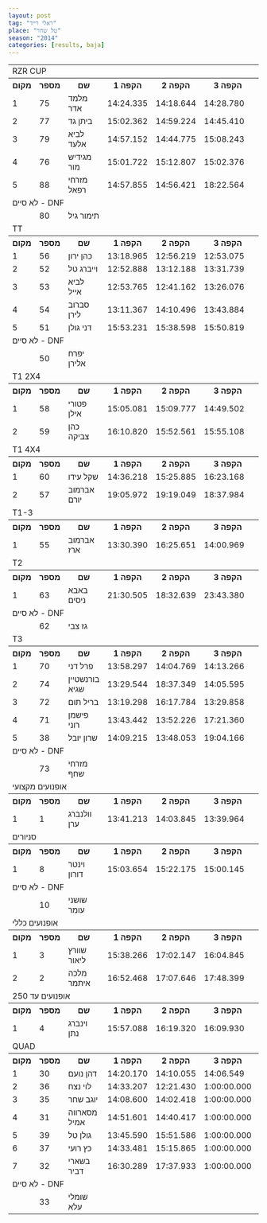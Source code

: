 ```yaml
---
layout: post
tag: "ראלי רייד"
place: "טל שחר"
season: "2014"
categories: [results, baja]
---
```

<table class="line_color">
<tr>
    <td colspan="99" class="title_font">RZR CUP</td>
</tr>
<tr class="rnkh_bkcolor">
    <th class="rnkh_font">מקום</th>
    <th class="rnkh_font">מספר</th>
    <th class="rnkh_font">שם</th>
    <th class="rnkh_font">הקפה 1</th>
    <th class="rnkh_font">הקפה 2</th>
    <th class="rnkh_font">הקפה 3</th>
    <th class="rnkh_font">הקפה 4</th>
    <th class="rnkh_font">עונשין</th>
    <th class="rnkh_font">זמן</th>
    <th class="rnkh_font">פער</th>
</tr>
<tr class="rnk_bkcolor">
    <td class="rnk_font">1</td>
    <td class="rnk_font">75</td>
    <td class="rnk_font">מלמד אדר</td>
    <td class="rnk_font">14:24.335</td>
    <td class="rnk_font">14:18.644</td>
    <td class="rnk_font">14:28.780</td>
    <td class="rnk_font">14:50.231</td>
    <td class="rnk_font"></td>
    <td class="rnk_font">58:01.990</td>
    <td class="rnk_font"></td>
</tr>
<tr class="rnk_bkcolor">
    <td class="rnk_font">2</td>
    <td class="rnk_font">77</td>
    <td class="rnk_font">ביתן גד</td>
    <td class="rnk_font">15:02.362</td>
    <td class="rnk_font">14:59.224</td>
    <td class="rnk_font">14:45.410</td>
    <td class="rnk_font">14:47.704</td>
    <td class="rnk_font"></td>
    <td class="rnk_font">59:34.700</td>
    <td class="rnk_font">1:32.710</td>
</tr>
<tr class="rnk_bkcolor">
    <td class="rnk_font">3</td>
    <td class="rnk_font">79</td>
    <td class="rnk_font">לביא אלעד</td>
    <td class="rnk_font">14:57.152</td>
    <td class="rnk_font">14:44.775</td>
    <td class="rnk_font">15:08.243</td>
    <td class="rnk_font">14:44.890</td>
    <td class="rnk_font"></td>
    <td class="rnk_font">59:35.060</td>
    <td class="rnk_font">1:33.070</td>
</tr>
<tr class="rnk_bkcolor">
    <td class="rnk_font">4</td>
    <td class="rnk_font">76</td>
    <td class="rnk_font">מגידיש מור</td>
    <td class="rnk_font">15:01.722</td>
    <td class="rnk_font">15:12.807</td>
    <td class="rnk_font">15:02.376</td>
    <td class="rnk_font">14:50.036</td>
    <td class="rnk_font"></td>
    <td class="rnk_font">1:00:06.941</td>
    <td class="rnk_font">2:04.951</td>
</tr>
<tr class="rnk_bkcolor">
    <td class="rnk_font">5</td>
    <td class="rnk_font">88</td>
    <td class="rnk_font">מזרחי רפאל</td>
    <td class="rnk_font">14:57.855</td>
    <td class="rnk_font">14:56.421</td>
    <td class="rnk_font">18:22.564</td>
    <td class="rnk_font">16:40.725</td>
    <td class="rnk_font"></td>
    <td class="rnk_font">1:04:57.565</td>
    <td class="rnk_font">6:55.575</td>
</tr>
<tr>
    <td colspan="99" class="subtitle_font">לא סיים - DNF</td>
</tr>
<tr class="rnk_bkcolor">
    <td class="rnk_font"></td>
    <td class="rnk_font">80</td>
    <td class="rnk_font">תימור גיל</td>
    <td class="rnk_font"></td>
    <td class="rnk_font"></td>
    <td class="rnk_font"></td>
    <td class="rnk_font"></td>
    <td class="rnk_font"></td>
    <td class="rnk_font"></td>
    <td class="rnk_font"></td>
</tr>
<tr>
    <td colspan="99" class="title_font">TT</td>
</tr>
<tr class="rnkh_bkcolor">
    <th class="rnkh_font">מקום</th>
    <th class="rnkh_font">מספר</th>
    <th class="rnkh_font">שם</th>
    <th class="rnkh_font">הקפה 1</th>
    <th class="rnkh_font">הקפה 2</th>
    <th class="rnkh_font">הקפה 3</th>
    <th class="rnkh_font">הקפה 4</th>
    <th class="rnkh_font">עונשין</th>
    <th class="rnkh_font">זמן</th>
    <th class="rnkh_font">פער</th>
</tr>
<tr class="rnk_bkcolor">
    <td class="rnk_font">1</td>
    <td class="rnk_font">56</td>
    <td class="rnk_font">כהן ירון</td>
    <td class="rnk_font">13:18.965</td>
    <td class="rnk_font">12:56.219</td>
    <td class="rnk_font">12:53.075</td>
    <td class="rnk_font">12:39.457</td>
    <td class="rnk_font"></td>
    <td class="rnk_font">51:47.716</td>
    <td class="rnk_font"></td>
</tr>
<tr class="rnk_bkcolor">
    <td class="rnk_font">2</td>
    <td class="rnk_font">52</td>
    <td class="rnk_font">וייברג טל</td>
    <td class="rnk_font">12:52.888</td>
    <td class="rnk_font">13:12.188</td>
    <td class="rnk_font">13:31.739</td>
    <td class="rnk_font">12:31.363</td>
    <td class="rnk_font"></td>
    <td class="rnk_font">52:08.178</td>
    <td class="rnk_font">20.462</td>
</tr>
<tr class="rnk_bkcolor">
    <td class="rnk_font">3</td>
    <td class="rnk_font">53</td>
    <td class="rnk_font">לביא אייל</td>
    <td class="rnk_font">12:53.765</td>
    <td class="rnk_font">12:41.162</td>
    <td class="rnk_font">13:26.076</td>
    <td class="rnk_font">13:35.403</td>
    <td class="rnk_font"></td>
    <td class="rnk_font">52:36.406</td>
    <td class="rnk_font">48.690</td>
</tr>
<tr class="rnk_bkcolor">
    <td class="rnk_font">4</td>
    <td class="rnk_font">54</td>
    <td class="rnk_font">סברוב לירן</td>
    <td class="rnk_font">13:11.367</td>
    <td class="rnk_font">14:10.496</td>
    <td class="rnk_font">13:43.884</td>
    <td class="rnk_font">13:04.311</td>
    <td class="rnk_font"></td>
    <td class="rnk_font">54:10.058</td>
    <td class="rnk_font">2:22.342</td>
</tr>
<tr class="rnk_bkcolor">
    <td class="rnk_font">5</td>
    <td class="rnk_font">51</td>
    <td class="rnk_font">דני גולן</td>
    <td class="rnk_font">15:53.231</td>
    <td class="rnk_font">15:38.598</td>
    <td class="rnk_font">15:50.819</td>
    <td class="rnk_font">15:52.337</td>
    <td class="rnk_font"></td>
    <td class="rnk_font">1:03:14.985</td>
    <td class="rnk_font">11:27.269</td>
</tr>
<tr>
    <td colspan="99" class="subtitle_font">לא סיים - DNF</td>
</tr>
<tr class="rnk_bkcolor">
    <td class="rnk_font"></td>
    <td class="rnk_font">50</td>
    <td class="rnk_font">יפרח אלירן</td>
    <td class="rnk_font"></td>
    <td class="rnk_font"></td>
    <td class="rnk_font"></td>
    <td class="rnk_font"></td>
    <td class="rnk_font"></td>
    <td class="rnk_font"></td>
    <td class="rnk_font"></td>
</tr>
<tr>
    <td colspan="99" class="title_font">T1 2X4</td>
</tr>
<tr class="rnkh_bkcolor">
    <th class="rnkh_font">מקום</th>
    <th class="rnkh_font">מספר</th>
    <th class="rnkh_font">שם</th>
    <th class="rnkh_font">הקפה 1</th>
    <th class="rnkh_font">הקפה 2</th>
    <th class="rnkh_font">הקפה 3</th>
    <th class="rnkh_font">הקפה 4</th>
    <th class="rnkh_font">עונשין</th>
    <th class="rnkh_font">זמן</th>
    <th class="rnkh_font">פער</th>
</tr>
<tr class="rnk_bkcolor">
    <td class="rnk_font">1</td>
    <td class="rnk_font">58</td>
    <td class="rnk_font">פטורי אילן</td>
    <td class="rnk_font">15:05.081</td>
    <td class="rnk_font">15:09.777</td>
    <td class="rnk_font">14:49.502</td>
    <td class="rnk_font">14:47.962</td>
    <td class="rnk_font"></td>
    <td class="rnk_font">59:52.322</td>
    <td class="rnk_font"></td>
</tr>
<tr class="rnk_bkcolor">
    <td class="rnk_font">2</td>
    <td class="rnk_font">59</td>
    <td class="rnk_font">כהן צביקה</td>
    <td class="rnk_font">16:10.820</td>
    <td class="rnk_font">15:52.561</td>
    <td class="rnk_font">15:55.108</td>
    <td class="rnk_font">15:50.291</td>
    <td class="rnk_font"></td>
    <td class="rnk_font">1:03:48.780</td>
    <td class="rnk_font">3:56.458</td>
</tr>
<tr>
    <td colspan="99" class="title_font">T1 4X4</td>
</tr>
<tr class="rnkh_bkcolor">
    <th class="rnkh_font">מקום</th>
    <th class="rnkh_font">מספר</th>
    <th class="rnkh_font">שם</th>
    <th class="rnkh_font">הקפה 1</th>
    <th class="rnkh_font">הקפה 2</th>
    <th class="rnkh_font">הקפה 3</th>
    <th class="rnkh_font">הקפה 4</th>
    <th class="rnkh_font">עונשין</th>
    <th class="rnkh_font">זמן</th>
    <th class="rnkh_font">פער</th>
</tr>
<tr class="rnk_bkcolor">
    <td class="rnk_font">1</td>
    <td class="rnk_font">60</td>
    <td class="rnk_font">שקל עידו</td>
    <td class="rnk_font">14:36.218</td>
    <td class="rnk_font">15:25.885</td>
    <td class="rnk_font">16:23.168</td>
    <td class="rnk_font">15:28.629</td>
    <td class="rnk_font"></td>
    <td class="rnk_font">1:01:53.900</td>
    <td class="rnk_font"></td>
</tr>
<tr class="rnk_bkcolor">
    <td class="rnk_font">2</td>
    <td class="rnk_font">57</td>
    <td class="rnk_font">אברמוב יורם</td>
    <td class="rnk_font">19:05.972</td>
    <td class="rnk_font">19:19.049</td>
    <td class="rnk_font">18:37.984</td>
    <td class="rnk_font">18:47.008</td>
    <td class="rnk_font"></td>
    <td class="rnk_font">1:15:50.013</td>
    <td class="rnk_font">13:56.113</td>
</tr>
<tr>
    <td colspan="99" class="title_font">T1-3</td>
</tr>
<tr class="rnkh_bkcolor">
    <th class="rnkh_font">מקום</th>
    <th class="rnkh_font">מספר</th>
    <th class="rnkh_font">שם</th>
    <th class="rnkh_font">הקפה 1</th>
    <th class="rnkh_font">הקפה 2</th>
    <th class="rnkh_font">הקפה 3</th>
    <th class="rnkh_font">הקפה 4</th>
    <th class="rnkh_font">עונשין</th>
    <th class="rnkh_font">זמן</th>
    <th class="rnkh_font">פער</th>
</tr>
<tr class="rnk_bkcolor">
    <td class="rnk_font">1</td>
    <td class="rnk_font">55</td>
    <td class="rnk_font">אברמוב ארז</td>
    <td class="rnk_font">13:30.390</td>
    <td class="rnk_font">16:25.651</td>
    <td class="rnk_font">14:00.969</td>
    <td class="rnk_font">14:01.927</td>
    <td class="rnk_font"></td>
    <td class="rnk_font">57:58.937</td>
    <td class="rnk_font"></td>
</tr>
<tr>
    <td colspan="99" class="title_font">T2</td>
</tr>
<tr class="rnkh_bkcolor">
    <th class="rnkh_font">מקום</th>
    <th class="rnkh_font">מספר</th>
    <th class="rnkh_font">שם</th>
    <th class="rnkh_font">הקפה 1</th>
    <th class="rnkh_font">הקפה 2</th>
    <th class="rnkh_font">הקפה 3</th>
    <th class="rnkh_font">הקפה 4</th>
    <th class="rnkh_font">עונשין</th>
    <th class="rnkh_font">זמן</th>
    <th class="rnkh_font">פער</th>
</tr>
<tr class="rnk_bkcolor">
    <td class="rnk_font">1</td>
    <td class="rnk_font">63</td>
    <td class="rnk_font">באבא ניסים</td>
    <td class="rnk_font">21:30.505</td>
    <td class="rnk_font">18:32.639</td>
    <td class="rnk_font">23:43.380</td>
    <td class="rnk_font">18:57.887</td>
    <td class="rnk_font"></td>
    <td class="rnk_font">1:22:44.411</td>
    <td class="rnk_font"></td>
</tr>
<tr>
    <td colspan="99" class="subtitle_font">לא סיים - DNF</td>
</tr>
<tr class="rnk_bkcolor">
    <td class="rnk_font"></td>
    <td class="rnk_font">62</td>
    <td class="rnk_font">גז צבי</td>
    <td class="rnk_font"></td>
    <td class="rnk_font"></td>
    <td class="rnk_font"></td>
    <td class="rnk_font"></td>
    <td class="rnk_font"></td>
    <td class="rnk_font"></td>
    <td class="rnk_font"></td>
</tr>
<tr>
    <td colspan="99" class="title_font">T3</td>
</tr>
<tr class="rnkh_bkcolor">
    <th class="rnkh_font">מקום</th>
    <th class="rnkh_font">מספר</th>
    <th class="rnkh_font">שם</th>
    <th class="rnkh_font">הקפה 1</th>
    <th class="rnkh_font">הקפה 2</th>
    <th class="rnkh_font">הקפה 3</th>
    <th class="rnkh_font">הקפה 4</th>
    <th class="rnkh_font">עונשין</th>
    <th class="rnkh_font">זמן</th>
    <th class="rnkh_font">פער</th>
</tr>
<tr class="rnk_bkcolor">
    <td class="rnk_font">1</td>
    <td class="rnk_font">70</td>
    <td class="rnk_font">פרל דני</td>
    <td class="rnk_font">13:58.297</td>
    <td class="rnk_font">14:04.769</td>
    <td class="rnk_font">14:13.266</td>
    <td class="rnk_font">13:58.633</td>
    <td class="rnk_font"></td>
    <td class="rnk_font">56:14.965</td>
    <td class="rnk_font"></td>
</tr>
<tr class="rnk_bkcolor">
    <td class="rnk_font">2</td>
    <td class="rnk_font">74</td>
    <td class="rnk_font">בורנשטיין שגיא</td>
    <td class="rnk_font">13:29.544</td>
    <td class="rnk_font">18:37.349</td>
    <td class="rnk_font">14:05.595</td>
    <td class="rnk_font">14:00.890</td>
    <td class="rnk_font"></td>
    <td class="rnk_font">1:00:13.378</td>
    <td class="rnk_font">3:58.413</td>
</tr>
<tr class="rnk_bkcolor">
    <td class="rnk_font">3</td>
    <td class="rnk_font">72</td>
    <td class="rnk_font">בריל תום</td>
    <td class="rnk_font">13:19.298</td>
    <td class="rnk_font">16:17.784</td>
    <td class="rnk_font">13:29.858</td>
    <td class="rnk_font">12:59.539</td>
    <td class="rnk_font">5:00.000</td>
    <td class="rnk_font">1:01:06.479</td>
    <td class="rnk_font">4:51.514</td>
</tr>
<tr class="rnk_bkcolor">
    <td class="rnk_font">4</td>
    <td class="rnk_font">71</td>
    <td class="rnk_font">פישמן רוני</td>
    <td class="rnk_font">13:43.442</td>
    <td class="rnk_font">13:52.226</td>
    <td class="rnk_font">17:21.360</td>
    <td class="rnk_font">17:03.008</td>
    <td class="rnk_font"></td>
    <td class="rnk_font">1:02:00.036</td>
    <td class="rnk_font">5:45.071</td>
</tr>
<tr class="rnk_bkcolor">
    <td class="rnk_font">5</td>
    <td class="rnk_font">38</td>
    <td class="rnk_font">שרון יובל</td>
    <td class="rnk_font">14:09.215</td>
    <td class="rnk_font">13:48.053</td>
    <td class="rnk_font">19:04.166</td>
    <td class="rnk_font">16:46.711</td>
    <td class="rnk_font"></td>
    <td class="rnk_font">1:03:48.145</td>
    <td class="rnk_font">7:33.180</td>
</tr>
<tr>
    <td colspan="99" class="subtitle_font">לא סיים - DNF</td>
</tr>
<tr class="rnk_bkcolor">
    <td class="rnk_font"></td>
    <td class="rnk_font">73</td>
    <td class="rnk_font">מזרחי שחף</td>
    <td class="rnk_font"></td>
    <td class="rnk_font"></td>
    <td class="rnk_font"></td>
    <td class="rnk_font"></td>
    <td class="rnk_font"></td>
    <td class="rnk_font"></td>
    <td class="rnk_font"></td>
</tr>
<tr>
    <td colspan="99" class="title_font">אופנועים מקצועי</td>
</tr>
<tr class="rnkh_bkcolor">
    <th class="rnkh_font">מקום</th>
    <th class="rnkh_font">מספר</th>
    <th class="rnkh_font">שם</th>
    <th class="rnkh_font">הקפה 1</th>
    <th class="rnkh_font">הקפה 2</th>
    <th class="rnkh_font">הקפה 3</th>
    <th class="rnkh_font">הקפה 4</th>
    <th class="rnkh_font">עונשין</th>
    <th class="rnkh_font">זמן</th>
    <th class="rnkh_font">פער</th>
</tr>
<tr class="rnk_bkcolor">
    <td class="rnk_font">1</td>
    <td class="rnk_font">1</td>
    <td class="rnk_font">וולנברג ערן</td>
    <td class="rnk_font">13:41.213</td>
    <td class="rnk_font">14:03.845</td>
    <td class="rnk_font">13:39.964</td>
    <td class="rnk_font">13:18.643</td>
    <td class="rnk_font"></td>
    <td class="rnk_font">54:43.665</td>
    <td class="rnk_font"></td>
</tr>
<tr>
    <td colspan="99" class="title_font">סניורים</td>
</tr>
<tr class="rnkh_bkcolor">
    <th class="rnkh_font">מקום</th>
    <th class="rnkh_font">מספר</th>
    <th class="rnkh_font">שם</th>
    <th class="rnkh_font">הקפה 1</th>
    <th class="rnkh_font">הקפה 2</th>
    <th class="rnkh_font">הקפה 3</th>
    <th class="rnkh_font">הקפה 4</th>
    <th class="rnkh_font">עונשין</th>
    <th class="rnkh_font">זמן</th>
    <th class="rnkh_font">פער</th>
</tr>
<tr class="rnk_bkcolor">
    <td class="rnk_font">1</td>
    <td class="rnk_font">8</td>
    <td class="rnk_font">וינטר דורון</td>
    <td class="rnk_font">15:03.654</td>
    <td class="rnk_font">15:22.175</td>
    <td class="rnk_font">15:00.145</td>
    <td class="rnk_font">14:23.455</td>
    <td class="rnk_font"></td>
    <td class="rnk_font">59:49.429</td>
    <td class="rnk_font"></td>
</tr>
<tr>
    <td colspan="99" class="subtitle_font">לא סיים - DNF</td>
</tr>
<tr class="rnk_bkcolor">
    <td class="rnk_font"></td>
    <td class="rnk_font">10</td>
    <td class="rnk_font">שושני עומר</td>
    <td class="rnk_font"></td>
    <td class="rnk_font"></td>
    <td class="rnk_font"></td>
    <td class="rnk_font"></td>
    <td class="rnk_font"></td>
    <td class="rnk_font"></td>
    <td class="rnk_font"></td>
</tr>
<tr>
    <td colspan="99" class="title_font">אופנועים כללי</td>
</tr>
<tr class="rnkh_bkcolor">
    <th class="rnkh_font">מקום</th>
    <th class="rnkh_font">מספר</th>
    <th class="rnkh_font">שם</th>
    <th class="rnkh_font">הקפה 1</th>
    <th class="rnkh_font">הקפה 2</th>
    <th class="rnkh_font">הקפה 3</th>
    <th class="rnkh_font">הקפה 4</th>
    <th class="rnkh_font">עונשין</th>
    <th class="rnkh_font">זמן</th>
    <th class="rnkh_font">פער</th>
</tr>
<tr class="rnk_bkcolor">
    <td class="rnk_font">1</td>
    <td class="rnk_font">3</td>
    <td class="rnk_font">שוורץ ליאור</td>
    <td class="rnk_font">15:38.266</td>
    <td class="rnk_font">17:02.147</td>
    <td class="rnk_font">16:04.845</td>
    <td class="rnk_font">15:11.673</td>
    <td class="rnk_font"></td>
    <td class="rnk_font">1:03:56.931</td>
    <td class="rnk_font"></td>
</tr>
<tr class="rnk_bkcolor">
    <td class="rnk_font">2</td>
    <td class="rnk_font">2</td>
    <td class="rnk_font">מלכה איתמר</td>
    <td class="rnk_font">16:52.468</td>
    <td class="rnk_font">17:07.646</td>
    <td class="rnk_font">17:48.399</td>
    <td class="rnk_font">16:48.278</td>
    <td class="rnk_font"></td>
    <td class="rnk_font">1:08:36.791</td>
    <td class="rnk_font">4:39.860</td>
</tr>
<tr>
    <td colspan="99" class="title_font">אופנועים עד 250</td>
</tr>
<tr class="rnkh_bkcolor">
    <th class="rnkh_font">מקום</th>
    <th class="rnkh_font">מספר</th>
    <th class="rnkh_font">שם</th>
    <th class="rnkh_font">הקפה 1</th>
    <th class="rnkh_font">הקפה 2</th>
    <th class="rnkh_font">הקפה 3</th>
    <th class="rnkh_font">הקפה 4</th>
    <th class="rnkh_font">עונשין</th>
    <th class="rnkh_font">זמן</th>
    <th class="rnkh_font">פער</th>
</tr>
<tr class="rnk_bkcolor">
    <td class="rnk_font">1</td>
    <td class="rnk_font">4</td>
    <td class="rnk_font">וינברג נתן</td>
    <td class="rnk_font">15:57.088</td>
    <td class="rnk_font">16:19.320</td>
    <td class="rnk_font">16:09.930</td>
    <td class="rnk_font">15:15.402</td>
    <td class="rnk_font"></td>
    <td class="rnk_font">1:03:41.740</td>
    <td class="rnk_font"></td>
</tr>
<tr>
    <td colspan="99" class="title_font">QUAD</td>
</tr>
<tr class="rnkh_bkcolor">
    <th class="rnkh_font">מקום</th>
    <th class="rnkh_font">מספר</th>
    <th class="rnkh_font">שם</th>
    <th class="rnkh_font">הקפה 1</th>
    <th class="rnkh_font">הקפה 2</th>
    <th class="rnkh_font">הקפה 3</th>
    <th class="rnkh_font">הקפה 4</th>
    <th class="rnkh_font">עונשין</th>
    <th class="rnkh_font">זמן</th>
    <th class="rnkh_font">פער</th>
</tr>
<tr class="rnk_bkcolor">
    <td class="rnk_font">1</td>
    <td class="rnk_font">30</td>
    <td class="rnk_font">דהן נועם</td>
    <td class="rnk_font">14:20.170</td>
    <td class="rnk_font">14:10.055</td>
    <td class="rnk_font">14:06.549</td>
    <td class="rnk_font">14:24.057</td>
    <td class="rnk_font"></td>
    <td class="rnk_font">57:00.831</td>
    <td class="rnk_font"></td>
</tr>
<tr class="rnk_bkcolor">
    <td class="rnk_font">2</td>
    <td class="rnk_font">36</td>
    <td class="rnk_font">לוי נצח</td>
    <td class="rnk_font">14:33.207</td>
    <td class="rnk_font">12:21.430</td>
    <td class="rnk_font">1:00:00.000</td>
    <td class="rnk_font">1:00:00.000</td>
    <td class="rnk_font"></td>
    <td class="rnk_font">2:26:54.637</td>
    <td class="rnk_font">1:29:53.806</td>
</tr>
<tr class="rnk_bkcolor">
    <td class="rnk_font">3</td>
    <td class="rnk_font">35</td>
    <td class="rnk_font">יוגב שחר</td>
    <td class="rnk_font">14:08.600</td>
    <td class="rnk_font">14:02.418</td>
    <td class="rnk_font">1:00:00.000</td>
    <td class="rnk_font">1:00:00.000</td>
    <td class="rnk_font"></td>
    <td class="rnk_font">2:28:11.018</td>
    <td class="rnk_font">1:31:10.187</td>
</tr>
<tr class="rnk_bkcolor">
    <td class="rnk_font">4</td>
    <td class="rnk_font">31</td>
    <td class="rnk_font">מסארווה אמיל</td>
    <td class="rnk_font">14:51.601</td>
    <td class="rnk_font">14:40.417</td>
    <td class="rnk_font">1:00:00.000</td>
    <td class="rnk_font">1:00:00.000</td>
    <td class="rnk_font"></td>
    <td class="rnk_font">2:29:32.018</td>
    <td class="rnk_font">1:32:31.187</td>
</tr>
<tr class="rnk_bkcolor">
    <td class="rnk_font">5</td>
    <td class="rnk_font">39</td>
    <td class="rnk_font">גולן טל</td>
    <td class="rnk_font">13:45.590</td>
    <td class="rnk_font">15:51.586</td>
    <td class="rnk_font">1:00:00.000</td>
    <td class="rnk_font">1:00:00.000</td>
    <td class="rnk_font"></td>
    <td class="rnk_font">2:29:37.176</td>
    <td class="rnk_font">1:32:36.345</td>
</tr>
<tr class="rnk_bkcolor">
    <td class="rnk_font">6</td>
    <td class="rnk_font">37</td>
    <td class="rnk_font">כץ רועי</td>
    <td class="rnk_font">14:33.481</td>
    <td class="rnk_font">15:15.865</td>
    <td class="rnk_font">1:00:00.000</td>
    <td class="rnk_font">1:00:00.000</td>
    <td class="rnk_font"></td>
    <td class="rnk_font">2:29:49.346</td>
    <td class="rnk_font">1:32:48.515</td>
</tr>
<tr class="rnk_bkcolor">
    <td class="rnk_font">7</td>
    <td class="rnk_font">32</td>
    <td class="rnk_font">בשארי דביר</td>
    <td class="rnk_font">16:30.289</td>
    <td class="rnk_font">17:37.933</td>
    <td class="rnk_font">1:00:00.000</td>
    <td class="rnk_font">1:00:00.000</td>
    <td class="rnk_font"></td>
    <td class="rnk_font">2:34:08.222</td>
    <td class="rnk_font">1:37:07.391</td>
</tr>
<tr>
    <td colspan="99" class="subtitle_font">לא סיים - DNF</td>
</tr>
<tr class="rnk_bkcolor">
    <td class="rnk_font"></td>
    <td class="rnk_font">33</td>
    <td class="rnk_font">שומלי עלא</td>
    <td class="rnk_font"></td>
    <td class="rnk_font"></td>
    <td class="rnk_font"></td>
    <td class="rnk_font"></td>
    <td class="rnk_font"></td>
    <td class="rnk_font"></td>
    <td class="rnk_font"></td>
</tr>
</table>
